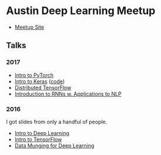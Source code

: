 # Austin Deep Learning Meetup

* [Meetup Site](https://www.meetup.com/Austin-Deep-Learning/)

## Talks

### 2017

* [Intro to PyTorch](https://github.com/ramhiser/austin-deep-learning-meetup/tree/master/talks/2017-09-28-intro-pytorch)
* [Intro to Keras](https://www.slideshare.net/JohnRamey2/introduction-to-keras) ([code](https://github.com/ramhiser/Keras-Tutorials))
* [Distributed TensorFlow](https://github.com/ramhiser/austin-deep-learning-meetup/tree/master/talks/2017-06-15-distributed-tensorflow)
* [Introduction to RNNs w. Applications to NLP](https://github.com/ramhiser/austin-deep-learning-meetup/tree/master/talks/2017-12-12-intro-rnn-and-nlp)

### 2016

I got slides from only a handful of people.

* [Intro to Deep Learning](https://github.com/ramhiser/austin-deep-learning-meetup/tree/master/talks/2016-08-18-intro-deep-learning)
* [Intro to TensorFlow](https://github.com/ramhiser/austin-deep-learning-meetup/tree/master/talks/2016-09-27-intro-tensorflow)
* [Data Munging for Deep Learning](https://github.com/ramhiser/austin-deep-learning-meetup/tree/master/talks/2016-10-18-data-munging)
